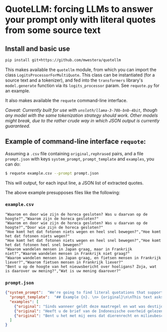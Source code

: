 # QuoteLLM: forcing LLMs to answer your prompt only with literal quotes from some source text

## Install and basic use

```bash
pip install git+https://github.com/mwestera/quotellm
```

This makes available the `quotellm` module, from which you can import the class `LogitsProcessorForMultiQuote`. This class can be instantiated (for a source text and a tokenizer), and fed into the `transformers` library's `model.generate` function via its `logits_processor` param. See `requote.py` for an example.

It also makes available the `requote` command-line interface.

_Caveat: Currently built for use with `unsloth/llama-3-70b-bnb-4bit`, though any model with the same tokenization strategy should work. Other models might break, due to the rather crude way in which JSON output is currently guaranteed._

## Example of command-line interface `requote`:

Assuming a `.csv` file containing `original,rephrased` pairs, and a file `prompt.json` with keys `system_prompt`, `prompt_template` and `examples`, you can do:

```bash
$ requote example.csv --prompt prompt.json
```

This will output, for each input line, a JSON list of extracted quotes. 

The above example presupposes files like the following:

### `example.csv`

```csv
"Waarom en door wie zijn de horeca gesloten? Was u daarvan op de hoogte?","Waarom zijn de horeca gesloten?"
"Waarom en door wie zijn de horeca gesloten? Was u daarvan op de hoogte?","Door wie zijn de horeca gesloten?"
"Hoe komt het dat fotonen niets wegen en heel snel bewegen?","Hoe komt het dat fotonen niets wegen?"
"Hoe komt het dat fotonen niets wegen en heel snel bewegen?","Hoe komt het dat fotonen heel snel bewegen?"
"Waarom wandelen mensen in Japan graag, maar in Frankrijk niet?","Waarom wandelen mensen in Frankrijk niet graag?"
"Waarom wandelen mensen in Japan graag, en fietsen mensen in Frankrijk liever?","Waarom fietsen mensen in Frankrijk liever?"
"Bent u op de hoogte van het nieuwsbericht over hooligans? Zoja, wat is daarover uw mening?","Wat is uw mening daarover?"
```

### `prompt.json`

```json
{"system_prompt":  "We're going to find literal quotations that support a given paraphrase, for the Dutch language.",
  "prompt_template":  "## Example {n}. \n> {original}\n\nThis text asks the question: \"{rephrased}\"\nThe question is conveyed exclusively by certain parts of the original text:\n{response}\n",
  "examples": [
    {"original": "Sinds wanneer geldt deze maatregel en wat was destijds de motivatie (is deze openbaar)?", "rephrased": "Wat was destijds de motivatie voor deze maatregel?", "response": ["wat was destijds de motivatie"]},
    {"original": "Heeft u de brief van de Indonesische overheid gelezen, en zoja, wat is uw reactie?", "rephrased": "Wat is uw reactie op de brief van de Indonesische overheid?", "response": ["wat is uw reactie?"]},
    {"original": "Bent u het met mij eens dat dierenrecht en milieubescherming een prominentere plek moeten innemen in de samenleving?", "rephrased": "Vindt u ook dat milieubescherming een prominentere plek in de samenleving moet innemen?", "response": ["Bent u het met mij eens dat", "milieubescherming een prominentere plek moeten innemen in de samenleving?"]},
  ]
}
```